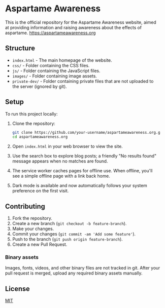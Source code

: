 # Aspartame Awareness

This is the official repository for the Aspartame Awareness website, aimed at providing information and raising awareness about the effects of aspartame.
https://aspartameawareness.org

## Structure

- `index.html` - The main homepage of the website.
- `css/` - Folder containing the CSS files.
- `js/` - Folder containing the JavaScript files.
- `images/` - Folder containing image assets.
- `private-dev/` - Folder containing private files that are not uploaded to the server (ignored by git).

## Setup

To run this project locally:

1. Clone the repository:
    ```sh
    git clone https://github.com/your-username/aspartameawareness.org.git
    cd aspartameawareness.org
    ```

2. Open `index.html` in your web browser to view the site.
3. Use the search box to explore blog posts; a friendly "No results found" message appears when no matches are found.
4. The service worker caches pages for offline use. When offline, you'll see a simple offline page with a link back home.
5. Dark mode is available and now automatically follows your system preference on the first visit.

## Contributing

1. Fork the repository.
2. Create a new branch (`git checkout -b feature-branch`).
3. Make your changes.
4. Commit your changes (`git commit -am 'Add some feature'`).
5. Push to the branch (`git push origin feature-branch`).
6. Create a new Pull Request.

### Binary assets

Images, fonts, videos, and other binary files are not tracked in git. After your pull request is merged, upload any required binary assets manually.

## License

[MIT](LICENSE)
